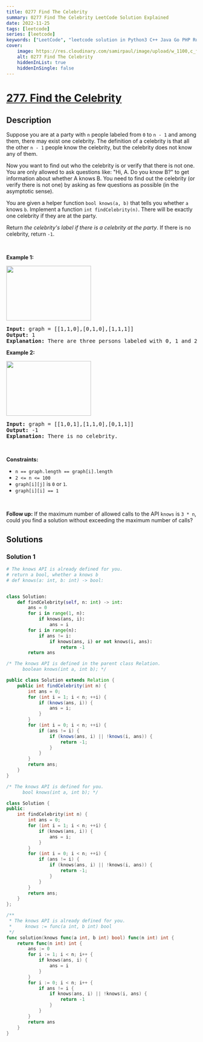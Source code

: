 ```yaml
---
title: 0277 Find The Celebrity
summary: 0277 Find The Celebrity LeetCode Solution Explained
date: 2022-11-25
tags: [leetcode]
series: [leetcode]
keywords: ["LeetCode", "leetcode solution in Python3 C++ Java Go PHP Ruby Swift TypeScript Rust C# JavaScript C", "0277 Find The Celebrity LeetCode Solution Explained in all languages"]
cover:
    image: https://res.cloudinary.com/samirpaul/image/upload/w_1100,c_fit,co_rgb:FFFFFF,l_text:Arial_75_bold:0277 Find The Celebrity - Solution Explained/problem-solving.webp
    alt: 0277 Find The Celebrity
    hiddenInList: true
    hiddenInSingle: false
---
```



# [277. Find the Celebrity](https://leetcode.com/problems/find-the-celebrity)


## Description

<p>Suppose you are at a party with <code>n</code> people labeled from <code>0</code> to <code>n - 1</code> and among them, there may exist one celebrity. The definition of a celebrity is that all the other <code>n - 1</code> people know the celebrity, but the celebrity does not know any of them.</p>

<p>Now you want to find out who the celebrity is or verify that there is not one. You are only allowed to ask questions like: &quot;Hi, A. Do you know B?&quot; to get information about whether A knows B. You need to find out the celebrity (or verify there is not one) by asking as few questions as possible (in the asymptotic sense).</p>

<p>You are given a helper function <code>bool knows(a, b)</code> that tells you whether <code>a</code> knows <code>b</code>. Implement a function <code>int findCelebrity(n)</code>. There will be exactly one celebrity if they are at the party.</p>

<p>Return <em>the celebrity&#39;s label if there is a celebrity at the party</em>. If there is no celebrity, return <code>-1</code>.</p>

<p>&nbsp;</p>
<p><strong class="example">Example 1:</strong></p>
<img alt="" src="https://fastly.jsdelivr.net/gh/doocs/leetcode@main/solution/0200-0299/0277.Find%20the%20Celebrity/images/g1.jpg" style="width: 224px; height: 145px;" />
<pre>
<strong>Input:</strong> graph = [[1,1,0],[0,1,0],[1,1,1]]
<strong>Output:</strong> 1
<strong>Explanation:</strong> There are three persons labeled with 0, 1 and 2. graph[i][j] = 1 means person i knows person j, otherwise graph[i][j] = 0 means person i does not know person j. The celebrity is the person labeled as 1 because both 0 and 2 know him but 1 does not know anybody.
</pre>

<p><strong class="example">Example 2:</strong></p>
<img alt="" src="https://fastly.jsdelivr.net/gh/doocs/leetcode@main/solution/0200-0299/0277.Find%20the%20Celebrity/images/g2.jpg" style="width: 224px; height: 145px;" />
<pre>
<strong>Input:</strong> graph = [[1,0,1],[1,1,0],[0,1,1]]
<strong>Output:</strong> -1
<strong>Explanation:</strong> There is no celebrity.
</pre>

<p>&nbsp;</p>
<p><strong>Constraints:</strong></p>

<ul>
	<li><code>n == graph.length == graph[i].length</code></li>
	<li><code>2 &lt;= n &lt;= 100</code></li>
	<li><code>graph[i][j]</code> is <code>0</code> or <code>1</code>.</li>
	<li><code>graph[i][i] == 1</code></li>
</ul>

<p>&nbsp;</p>
<p><strong>Follow up:</strong> If the maximum number of allowed calls to the API <code>knows</code> is <code>3 * n</code>, could you find a solution without exceeding the maximum number of calls?</p>

## Solutions

### Solution 1

<!-- tabs:start -->

```python
# The knows API is already defined for you.
# return a bool, whether a knows b
# def knows(a: int, b: int) -> bool:


class Solution:
    def findCelebrity(self, n: int) -> int:
        ans = 0
        for i in range(1, n):
            if knows(ans, i):
                ans = i
        for i in range(n):
            if ans != i:
                if knows(ans, i) or not knows(i, ans):
                    return -1
        return ans
```

```java
/* The knows API is defined in the parent class Relation.
      boolean knows(int a, int b); */

public class Solution extends Relation {
    public int findCelebrity(int n) {
        int ans = 0;
        for (int i = 1; i < n; ++i) {
            if (knows(ans, i)) {
                ans = i;
            }
        }
        for (int i = 0; i < n; ++i) {
            if (ans != i) {
                if (knows(ans, i) || !knows(i, ans)) {
                    return -1;
                }
            }
        }
        return ans;
    }
}
```

```cpp
/* The knows API is defined for you.
      bool knows(int a, int b); */

class Solution {
public:
    int findCelebrity(int n) {
        int ans = 0;
        for (int i = 1; i < n; ++i) {
            if (knows(ans, i)) {
                ans = i;
            }
        }
        for (int i = 0; i < n; ++i) {
            if (ans != i) {
                if (knows(ans, i) || !knows(i, ans)) {
                    return -1;
                }
            }
        }
        return ans;
    }
};
```

```go
/**
 * The knows API is already defined for you.
 *     knows := func(a int, b int) bool
 */
func solution(knows func(a int, b int) bool) func(n int) int {
	return func(n int) int {
		ans := 0
		for i := 1; i < n; i++ {
			if knows(ans, i) {
				ans = i
			}
		}
		for i := 0; i < n; i++ {
			if ans != i {
				if knows(ans, i) || !knows(i, ans) {
					return -1
				}
			}
		}
		return ans
	}
}
```

<!-- tabs:end -->

<!-- end -->
